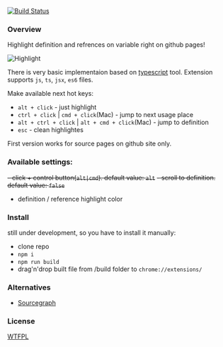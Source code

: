 [![Build Status](https://travis-ci.org/restrry/octo-ref.svg?branch=master)](https://travis-ci.org/restrry/octo-ref)

### Overview
Highlight definition and refrences on variable right on github pages!

![Highlight](http://q00.imgup.net/step0034f.gif)

There is very basic implementaion based on [typescript](https://github.com/Microsoft/TypeScript) tool.
Extension supports `js`, `ts`, `jsx`, `es6` files.

Make available next hot keys:
- `alt + click` - just highlight
- `ctrl + click` | `cmd + click`(Mac) - jump to next usage place
- `alt + ctrl + click` | `alt + cmd + click`(Mac) - jump to definition
- `esc` - clean highlightes

First version works for source pages on github site only.

### Available settings:
~~- click + control button(`alt|cmd`). default value: `alt`~~
~~- scroll to definition. default value: `false`~~
- definition / reference highlight color

### Install
still under development, so you have to install it manually:
- clone repo
- `npm i`
- `npm run build`
- drag'n'drop built file from /build folder to `chrome://extensions/`

### Alternatives
 - [Sourcegraph](https://chrome.google.com/webstore/detail/sourcegraph-for-github/dgjhfomjieaadpoljlnidmbgkdffpack?hl=en)

### License
[WTFPL](http://www.wtfpl.net/wp-content/uploads/2012/12/wtfpl-strip.jpg)
